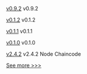 
[v0.9.2](https://github.com/hyperledger/firefly-signer/releases/tag/v0.9.2) v0.9.2

[v0.1.2](https://github.com/hyperledger/firefly-common/releases/tag/v0.1.2) v0.1.2

[v0.1.1](https://github.com/hyperledger/firefly-common/releases/tag/v0.1.1) v0.1.1

[v0.1.0](https://github.com/hyperledger/firefly-common/releases/tag/v0.1.0) v0.1.0

[v2.4.2](https://github.com/hyperledger/fabric-chaincode-node/releases/tag/v2.4.2) v2.4.2 Node Chaincode


[See more >>>](https://start-here.hyperledger.org/releases)
